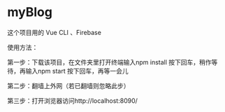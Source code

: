 # myBlog
这个项目用的 Vue CLI 、Firebase 

使用方法：

第一步：下载该项目，在文件夹里打开终端输入npm install 按下回车，稍作等待，再输入npm start 按下回车，再等一会儿

第二步：翻墙上外网（若已翻墙则忽略此步）

第三步：打开浏览器访问http://localhost:8090/ 
